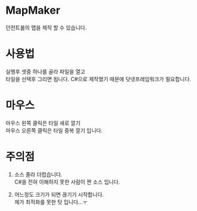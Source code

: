 # MapMaker
던전트롤의 맵을 제작 할 수 있습니다.

# 사용법
실행후 셋중 하나를 골라 파일을 열고  
타일을 선택후 그리면 됩니다.
C#으로 제작했기 때문에 닷넷프레임워크가 필요합니다.

# 마우스
마우스 왼쪽 클릭은 타일 새로 깔기  
마우스 오른쪽 클릭은 타일 중복 깔기 입니다.

# 주의점
1. 소스 졸라 더럽습니다.  
C#을 전혀 이해하지 못한 사람이 짠 소스 입니다.  
  
2. 어느정도 크기가 되면 끊기기 시작합니다.  
제가 최적화를 못한 탓 입니다...ㅜ  
